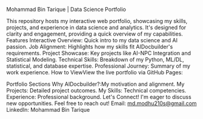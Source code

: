Mohammad Bin Tarique | Data Science Portfolio


This repository hosts my interactive web portfolio, showcasing my skills, projects, and experience in data science and analytics. 
It's designed for clarity and engagement, providing a quick overview of my capabilities.
Features
Interactive Overview: Quick intro to my data science and AI passion.
Job Alignment: Highlights how my skills fit AIDocbuilder's requirements.
Project Showcase: Key projects like AI-NPC Integration and Statistical Modeling.
Technical Skills: Breakdown of my Python, ML/DL, statistical, and database expertise.
Professional Journey: Summary of my work experience.
How to ViewView the live portfolio via GitHub Pages:

Portfolio Sections
Why AIDocbuilder?:My motivation and alignment.
My Projects: Detailed project outcomes.
My Skills: Technical competencies.
Experience: Professional background.
 Let's Connect!
I'm eager to discuss new opportunities. Feel free to reach out!
Email: md.modhu210s@gmail.com
LinkedIn: Mohammad Bin Tarique
